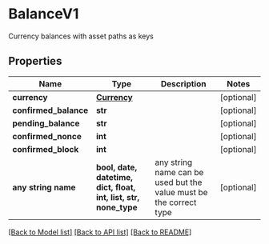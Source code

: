 # BalanceV1

Currency balances with asset paths as keys

## Properties
Name | Type | Description | Notes
------------ | ------------- | ------------- | -------------
**currency** | [**Currency**](Currency.md) |  | [optional] 
**confirmed_balance** | **str** |  | [optional] 
**pending_balance** | **str** |  | [optional] 
**confirmed_nonce** | **int** |  | [optional] 
**confirmed_block** | **int** |  | [optional] 
**any string name** | **bool, date, datetime, dict, float, int, list, str, none_type** | any string name can be used but the value must be the correct type | [optional]

[[Back to Model list]](../README.md#documentation-for-models) [[Back to API list]](../README.md#documentation-for-api-endpoints) [[Back to README]](../README.md)


